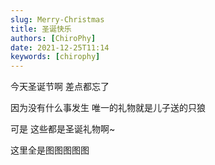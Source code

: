 ```yaml
---
slug: Merry-Christmas
title: 圣诞快乐
authors: [ChiroPhy]
date: 2021-12-25T11:14
keywords: [chirophy]
---
```


今天圣诞节啊 差点都忘了
<!--truncate-->
因为没有什么事发生 唯一的礼物就是儿子送的只狼

可是 这些都是圣诞礼物啊~

这里全是图图图图图